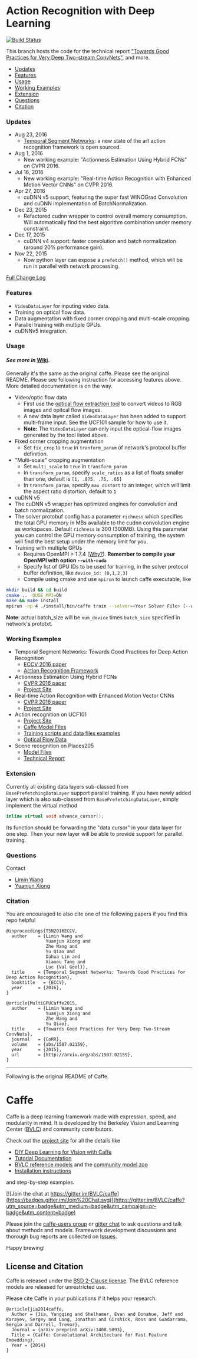 # Action Recognition with Deep Learning

[![Build Status](https://travis-ci.org/yjxiong/caffe.svg?branch=action_recog)](https://travis-ci.org/yjxiong/caffe)

This branch hosts the code for the technical report ["Towards Good Practices for Very Deep Two-stream ConvNets"](http://arxiv.org/abs/1507.02159), and more.

* [Updates](#updates)
* [Features](#features)
* [Usage](#usage)
* [Working Examples](#working-examples)
* [Extension](#extension)
* [Questions](#questions)
* [Citation](#citation)


### Updates
- Aug 23, 2016
  * [Temporal Segment Networks](https://github.com/yjxiong/temporal-segment-networks): a new state of the art action recognition framework is open sourced.
- Aug 1, 2016
  * New working example: "Actionness Estimation Using Hybrid FCNs" on CVPR 2016.
- Jul 16, 2016
  * New working example: "Real-time Action Recognition with Enhanced Motion Vector CNNs" on CVPR 2016.
- Apr 27, 2016
  * cuDNN v5 support, featuring the super fast WINOGrad Convolution and cuDNN implementation of BatchNormalization.
- Dec 23, 2015
  * Refactored cudnn wrapper to control overall memory consumption. Will automatically find the best algorithm combination under memory constraint.
- Dec 17, 2015
  * cuDNN v4 support: faster convolution and batch normalization (around 20% performance gain).
- Nov 22, 2015
  * Now python layer can expose a `prefetch()` method, which will be run in parallel with network processing.

[Full Change Log](CHANGELOG.md)

### Features
- `VideoDataLayer` for inputing video data.
- Training on optical flow data.
- Data augmentation with fixed corner cropping and multi-scale cropping.
- Parallel training with multiple GPUs.
- cuDNNv5 integration.

### Usage

#### *See more in* [Wiki](https://github.com/yjxiong/caffe/wiki).

Generally it's the same as the original caffe. Please see the original README.
Please see following instruction for accessing features above. More detailed documentation is on the way.

- Video/optic flow data
  - First use the [optical flow extraction tool](https://github.com/wanglimin/dense_flow) to convert videos to RGB images and opitcal flow images.
  - A new data layer called `VideoDataLayer` has been added to support multi-frame input. See the UCF101 sample for how to use it.
  - **Note:** The `VideoDataLayer` can only input the optical-flow images generated by the tool listed above.
- Fixed corner cropping augmentation
  - Set `fix_crop` to `true` in `tranform_param` of network's protocol buffer definition.
- "Multi-scale" cropping augmentation
  - Set `multi_scale` to `true` in `transform_param`
  - In `transform_param`, specify `scale_ratios` as a list of floats smaller than one, default is `[1, .875, .75, .65]`
  - In `transform_param`, specify `max_distort` to an integer, which will limit the aspect ratio distortion, default to `1`
- cuDNN v5
 - The cuDNN v5 wrapper has optimized engines for convolution and batch normalization.
 - The solver protobuf config has a parameter `richness` which specifies the total GPU memory in MBs available to the cudnn convolution engine as workspaces. Default `richness` is 300 (300MB). Using this parameter you can control the GPU memory consumption of training, the system will find the best setup under the memory limit for you.
- Training with multiple GPUs
  - Requires OpenMPI > 1.7.4 ([Why?](https://www.open-mpi.org/faq/?category=runcuda)). **Remember to compile your OpenMPI with option `--with-cuda`**
  - Specify list of GPU IDs to be used for training, in the solver protocol buffer definition, like `device_id: [0,1,2,3]`
  - Compile using cmake and use `mpirun` to launch caffe executable, like
```bash
mkdir build && cd build
cmake .. -DUSE_MPI=ON
make && make install
mpirun -np 4 ./install/bin/caffe train --solver=<Your Solver File> [--weights=<Pretrained caffemodel>]
```
**Note**: actual batch_size will be `num_device` times `batch_size` specified in network's prototxt.

### Working Examples
- Temporal Segment Networks: Towards Good Practices for Deep Action Recognition
  - [ECCV 2016 paper](http://arxiv.org/abs/1608.00859v1)
  - [Action Recognition Framework](https://github.com/yjxiong/temporal-segment-networks)
- Actionness Estimation Using Hybrid FCNs
  - [CVPR 2016 paper](http://www.cv-foundation.org/openaccess/content_cvpr_2016/papers/Wang_Actionness_Estimation_Using_CVPR_2016_paper.pdf)
  - [Project Site](https://github.com/wanglimin/Actionness-Estimation)
- Real-time Action Recognition with Enhanced Motion Vector CNNs
  - [CVPR 2016 paper](https://wanglimin.github.io/papers/ZhangWWQW_CVPR16.pdf)
  - [Project Site](http://zbwglory.github.io/MV-CNN/index.html)
- Action recognition on UCF101
  - [Project Site](http://personal.ie.cuhk.edu.hk/~xy012/others/action_recog/)
  - [Caffe Model Files](https://github.com/yjxiong/caffe/tree/action_recog/models/action_recognition)
  - [Training scripts and data files examples](https://github.com/yjxiong/caffe/tree/action_recog/examples/action_recognition)
  - [Optical Flow Data](http://mmlab.siat.ac.cn/very_deep_two_stream_model/ucf101_flow_img_tvl1_gpu.zip)
- Scene recognition on Places205
  - [Model Files](https://github.com/wanglimin/Places205-VGGNet)
  - [Technical Report](http://wanglimin.github.io/papers/WangGHQ15.pdf)

### Extension
Currently all existing data layers sub-classed from `BasePrefetchingDataLayer` support parallel training. If you have newly added layer which is also sub-classed from `BasePrefetchingDataLayer`, simply implement the virtual method
```C++
inline virtual void advance_cursor();
```
Its function should be forwarding the "data cursor" in your data layer for one step. Then your new layer will be able to provide support for parallel training.

### Questions
Contact
- [Limin Wang](http://wanglimin.github.io/)
- [Yuanjun Xiong](http://personal.ie.cuhk.edu.hk/~xy012/)

### Citation
You are encouraged to also cite one of the following papers if you find this repo helpful

```
@inproceedings{TSN2016ECCV,
  author    = {Limin Wang and
               Yuanjun Xiong and
               Zhe Wang and
               Yu Qiao and
               Dahua Lin and
               Xiaoou Tang and
               Luc {Val Gool}},
  title     = {Temporal Segment Networks: Towards Good Practices for Deep Action Recognition},
  booktitle   = {ECCV},
  year      = {2016},
}

@article{MultiGPUCaffe2015,
  author    = {Limin Wang and
               Yuanjun Xiong and
               Zhe Wang and
               Yu Qiao},
  title     = {Towards Good Practices for Very Deep Two-Stream ConvNets},
  journal   = {CoRR},
  volume    = {abs/1507.02159},
  year      = {2015},
  url       = {http://arxiv.org/abs/1507.02159},
}
```

----
Following is the original README of Caffe.

# Caffe

Caffe is a deep learning framework made with expression, speed, and modularity in mind.
It is developed by the Berkeley Vision and Learning Center ([BVLC](http://bvlc.eecs.berkeley.edu)) and community contributors.

Check out the [project site](http://caffe.berkeleyvision.org) for all the details like

- [DIY Deep Learning for Vision with Caffe](https://docs.google.com/presentation/d/1UeKXVgRvvxg9OUdh_UiC5G71UMscNPlvArsWER41PsU/edit#slide=id.p)
- [Tutorial Documentation](http://caffe.berkeleyvision.org/tutorial/)
- [BVLC reference models](http://caffe.berkeleyvision.org/model_zoo.html) and the [community model zoo](https://github.com/BVLC/caffe/wiki/Model-Zoo)
- [Installation instructions](http://caffe.berkeleyvision.org/installation.html)

and step-by-step examples.

[![Join the chat at https://gitter.im/BVLC/caffe](https://badges.gitter.im/Join%20Chat.svg)](https://gitter.im/BVLC/caffe?utm_source=badge&utm_medium=badge&utm_campaign=pr-badge&utm_content=badge)

Please join the [caffe-users group](https://groups.google.com/forum/#!forum/caffe-users) or [gitter chat](https://gitter.im/BVLC/caffe) to ask questions and talk about methods and models.
Framework development discussions and thorough bug reports are collected on [Issues](https://github.com/BVLC/caffe/issues).

Happy brewing!

## License and Citation

Caffe is released under the [BSD 2-Clause license](https://github.com/BVLC/caffe/blob/master/LICENSE).
The BVLC reference models are released for unrestricted use.

Please cite Caffe in your publications if it helps your research:

    @article{jia2014caffe,
      Author = {Jia, Yangqing and Shelhamer, Evan and Donahue, Jeff and Karayev, Sergey and Long, Jonathan and Girshick, Ross and Guadarrama, Sergio and Darrell, Trevor},
      Journal = {arXiv preprint arXiv:1408.5093},
      Title = {Caffe: Convolutional Architecture for Fast Feature Embedding},
      Year = {2014}
    }
